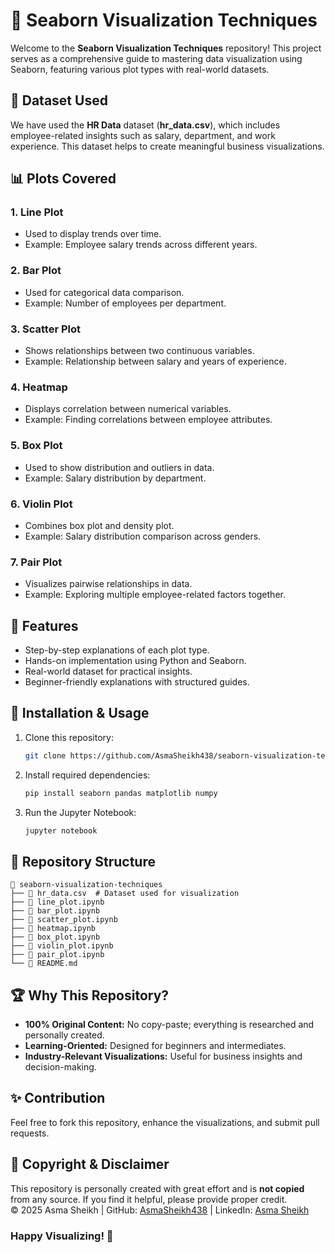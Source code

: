# 🎨 Seaborn Visualization Techniques

Welcome to the **Seaborn Visualization Techniques** repository! This project serves as a comprehensive guide to mastering data visualization using Seaborn, featuring various plot types with real-world datasets.

## 📂 Dataset Used
We have used the **HR Data** dataset (**hr_data.csv**), which includes employee-related insights such as salary, department, and work experience. This dataset helps to create meaningful business visualizations.

## 📊 Plots Covered

### 1. **Line Plot**
   - Used to display trends over time.
   - Example: Employee salary trends across different years.

### 2. **Bar Plot**
   - Used for categorical data comparison.
   - Example: Number of employees per department.

### 3. **Scatter Plot**
   - Shows relationships between two continuous variables.
   - Example: Relationship between salary and years of experience.

### 4. **Heatmap**
   - Displays correlation between numerical variables.
   - Example: Finding correlations between employee attributes.

### 5. **Box Plot**
   - Used to show distribution and outliers in data.
   - Example: Salary distribution by department.

### 6. **Violin Plot**
   - Combines box plot and density plot.
   - Example: Salary distribution comparison across genders.

### 7. **Pair Plot**
   - Visualizes pairwise relationships in data.
   - Example: Exploring multiple employee-related factors together.

## 🚀 Features
- Step-by-step explanations of each plot type.
- Hands-on implementation using Python and Seaborn.
- Real-world dataset for practical insights.
- Beginner-friendly explanations with structured guides.

## 📝 Installation & Usage
1. Clone this repository:
   ```bash
   git clone https://github.com/AsmaSheikh438/seaborn-visualization-techniques.git
   ```
2. Install required dependencies:
   ```bash
   pip install seaborn pandas matplotlib numpy
   ```
3. Run the Jupyter Notebook:
   ```bash
   jupyter notebook
   ```

## 📂 Repository Structure
```
📂 seaborn-visualization-techniques
├── 📄 hr_data.csv  # Dataset used for visualization
├── 📄 line_plot.ipynb
├── 📄 bar_plot.ipynb
├── 📄 scatter_plot.ipynb
├── 📄 heatmap.ipynb
├── 📄 box_plot.ipynb
├── 📄 violin_plot.ipynb
├── 📄 pair_plot.ipynb
└── 📄 README.md
```

## 🏆 Why This Repository?
- **100% Original Content:** No copy-paste; everything is researched and personally created.
- **Learning-Oriented:** Designed for beginners and intermediates.
- **Industry-Relevant Visualizations:** Useful for business insights and decision-making.

## ✨ Contribution
Feel free to fork this repository, enhance the visualizations, and submit pull requests.

## 📜 Copyright & Disclaimer
This repository is personally created with great effort and is **not copied** from any source. If you find it helpful, please provide proper credit.  
© 2025 Asma Sheikh | GitHub: [AsmaSheikh438](https://github.com/AsmaSheikh438) | LinkedIn: [Asma Sheikh](https://www.linkedin.com/in/asma-sheikh-43bbab328/)

### Happy Visualizing! 🚀




